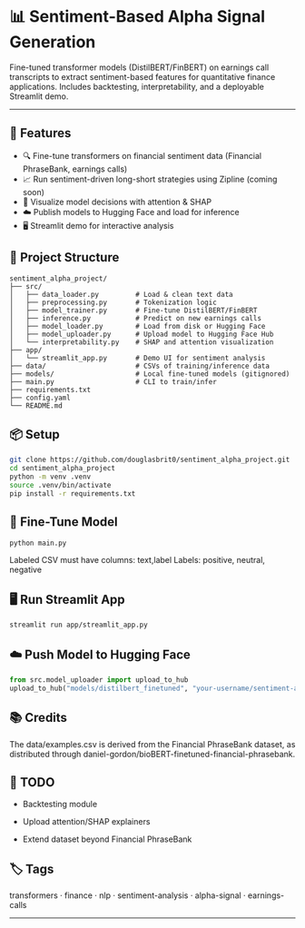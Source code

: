 # 📊 Sentiment-Based Alpha Signal Generation

Fine-tuned transformer models (DistilBERT/FinBERT) on earnings call transcripts to extract sentiment-based features for quantitative finance applications. Includes backtesting, interpretability, and a deployable Streamlit demo.

---

## 🚀 Features

- 🔍 Fine-tune transformers on financial sentiment data (Financial PhraseBank, earnings calls)
- 📈 Run sentiment-driven long-short strategies using Zipline (coming soon)
- 🧠 Visualize model decisions with attention & SHAP
- ☁️ Publish models to Hugging Face and load for inference
- 🖥️ Streamlit demo for interactive analysis



## 🧱 Project Structure

```text
sentiment_alpha_project/
├── src/
│   ├── data_loader.py         # Load & clean text data
│   ├── preprocessing.py       # Tokenization logic
│   ├── model_trainer.py       # Fine-tune DistilBERT/FinBERT
│   ├── inference.py           # Predict on new earnings calls
│   ├── model_loader.py        # Load from disk or Hugging Face
│   ├── model_uploader.py      # Upload model to Hugging Face Hub
│   └── interpretability.py    # SHAP and attention visualization
├── app/
│   └── streamlit_app.py       # Demo UI for sentiment analysis
├── data/                      # CSVs of training/inference data
├── models/                    # Local fine-tuned models (gitignored)
├── main.py                    # CLI to train/infer
├── requirements.txt
├── config.yaml
└── README.md
```



## 📦 Setup

```bash
git clone https://github.com/douglasbrit0/sentiment_alpha_project.git
cd sentiment_alpha_project
python -m venv .venv
source .venv/bin/activate
pip install -r requirements.txt
```



## 🧪 Fine-Tune Model

```bash
python main.py
```

Labeled CSV must have columns: text,label
Labels: positive, neutral, negative



## 🖥️ Run Streamlit App

```bash
streamlit run app/streamlit_app.py
```



## ☁️ Push Model to Hugging Face

```python
from src.model_uploader import upload_to_hub
upload_to_hub("models/distilbert_finetuned", "your-username/sentiment-alpha-model", "your_hf_token")
```


## 📚 Credits
The data/examples.csv is derived from the Financial PhraseBank dataset, as distributed through daniel-gordon/bioBERT-finetuned-financial-phrasebank.



## 🧠 TODO
 - Backtesting module

 - Upload attention/SHAP explainers

 - Extend dataset beyond Financial PhraseBank




## 🏷️ Tags
transformers · finance · nlp · sentiment-analysis · alpha-signal · earnings-calls

---
